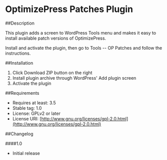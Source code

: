 # OptimizePress Patches Plugin

##Description

This plugin adds a screen to WordPress Tools menu and makes it easy to install available patch versions of OptimizePress.

Install and activate the plugin, then go to Tools -- OP Patches and follow the instructions.

##Installation

1. Click Download ZIP button on the right
2. Install plugin archive through WordPress' Add plugin screen
3. Activate the plugin

##Requirements
* Requires at least: 3.5
* Stable tag: 1.0
* License: GPLv2 or later
* License URI: [http://www.gnu.org/licenses/gpl-2.0.html](http://www.gnu.org/licenses/gpl-2.0.html)


##Changelog

####1.0
* Initial release